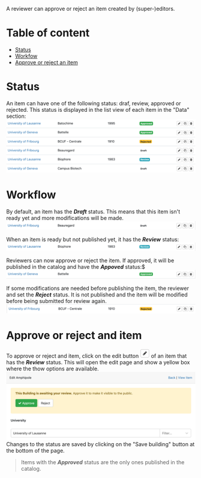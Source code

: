 A reviewer can approve or reject an item created by (super-)editors. 

# Table of content

- [Status](#status)
- [Workfow](#workflow)
- [Approve or reject an item](#approve-or-reject-an-item)

# Status

An item can have one of the following status: draf, review, approved or rejected. This status is displayed in the list view of each item in the "Data" section: 
![Data section - status](assets/review/status.png)

# Workflow

By default, an item has the ***Draft*** status. This means that this item isn't ready yet and more modifications will be made. 
![Draft status](assets/review/draft.png)

When an item is ready but not published yet, it has the ***Review*** status:
![Review status](assets/review/review.png)

Reviewers can now approve or reject the item. If approved, it will be published in the catalog and have the ***Appoved*** status:$
![Approved status](assets/review/approved.png)

If some modifications are needed before publishing the item, the reviewer and set the ***Reject*** status. It is not published and the item will be modified before being submitted for review again. 
![Rejected status](assets/review/rejected.png) 

# Approve or reject and item

To approve or reject and item, click on the edit button ![Edit button](assets/buttons/edit_btn.png) of an item that has the ***Review*** status. This will open the edit page and show a yellow box where the thow options are available.
![Approval box](assets/review/yellow-box.png)
Changes to the status are saved by clicking on the "Save building" button at the bottom of the page. 

> Items with the ***Approved*** status are the only ones published in the catalog. 

